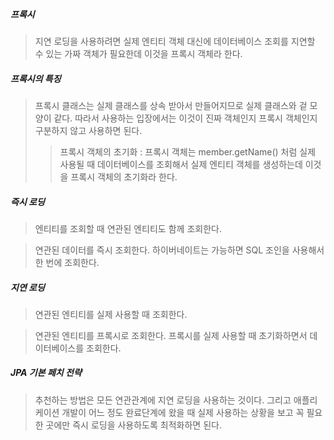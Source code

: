 ##### 프록시
> 지연 로딩을 사용하려면 실제 엔티티 객체 대신에 데이터베이스 조회를 지연할 수 있는 가짜 객체가 필요한데 이것을 프록시 객체라 한다.

##### 프록시의 특징
> 프록시 클래스는 실제 클래스를 상속 받아서 만들어지므로 실제 클래스와 겉 모양이 같다. 따라서 사용하는 입장에서는 이것이 진짜 객체인지
> 프록시 객체인지 구분하지 않고 사용하면 된다.
> > 프록시 객체의 초기화 : 프록시 객체는 member.getName() 처럼 실제 사용될 때 데이터베이스를 조회해서 실제 엔티티 객체를 생성하는데 이것을
> 프록시 객체의 초기화라 한다.

##### 즉시 로딩
> 엔티티를 조회할 때 연관된 엔티티도 함께 조회한다.

> 연관된 데이터를 즉시 조회한다. 하이버네이트는 가능하면 SQL 조인을 사용해서 한 번에 조회한다.

##### 지연 로딩
> 연관된 엔티티를 실제 사용할 때 조회한다.

> 연관된 엔티티를 프록시로 조회한다. 프록시를 실제 사용할 때 초기화하면서 데이터베이스를 조회한다.

##### JPA 기본 페치 전략
> 추천하는 방법은 모든 연관관계에 지연 로딩을 사용하는 것이다. 그리고 애플리케이션 개발이 어느 정도 완료단계에 왔을 때 실제 사용하는 상황을
> 보고 꼭 필요한 곳에만 즉시 로딩을 사용하도록 최적화하면 된다.